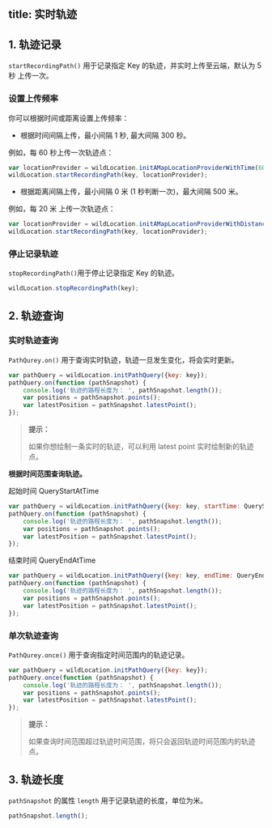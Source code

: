 title: 实时轨迹
---

## 1. 轨迹记录

`startRecordingPath()`  用于记录指定 Key 的轨迹，并实时上传至云端，默认为 5 秒 上传一次。

### 设置上传频率

你可以根据时间或距离设置上传频率：

- 根据时间间隔上传，最小间隔 1 秒, 最大间隔 300 秒。

例如，每 60 秒上传一次轨迹点：

```javascript
var locationProvider = wildLocation.initAMapLocationProviderWithTime(60000);
wildLocation.startRecordingPath(key, locationProvider);
```

- 根据距离间隔上传，最小间隔 0 米 (1 秒判断一次)，最大间隔 500 米。

例如，每 20 米 上传一次轨迹点：

```javascript
var locationProvider = wildLocation.initAMapLocationProviderWithDistance(20);
wildLocation.startRecordingPath(key, locationProvider);
```



### 停止记录轨迹

`stopRecordingPath()`用于停止记录指定 Key 的轨迹。

```javascript
wildLocation.stopRecordingPath(key);
```



## 2. 轨迹查询

### 实时轨迹查询

`PathQurey.on()` 用于查询实时轨迹，轨迹一旦发生变化，将会实时更新。

```javascript
var pathQuery = wildLocation.initPathQuery({key: key});
pathQuery.on(function (pathSnapshot) {
    console.log('轨迹的路程长度为： ', pathSnapshot.length());
    var positions = pathSnapshot.points();
    var latestPosition = pathSnapshot.latestPoint();
});
```
<blockquote class="notice">
  <p><strong>提示：</strong></p>

如果你想绘制一条实时的轨迹，可以利用 latest point 实时绘制新的轨迹点。

</blockquote>


**根据时间范围查询轨迹。**

起始时间 QueryStartAtTime

```javascript
var pathQuery = wildLocation.initPathQuery({key: key, startTime: QueryStartAtTime});
pathQuery.on(function (pathSnapshot) {
    console.log('轨迹的路程长度为： ', pathSnapshot.length());
    var positions = pathSnapshot.points();
    var latestPosition = pathSnapshot.latestPoint();
});

```
结束时间 QueryEndAtTime

```javascript
var pathQuery = wildLocation.initPathQuery({key: key, endTime: QueryEndAtTime});
pathQuery.on(function (pathSnapshot) {
    console.log('轨迹的路程长度为： ', pathSnapshot.length());
    var positions = pathSnapshot.points();
    var latestPosition = pathSnapshot.latestPoint();
});

```



### 单次轨迹查询

`PathQurey.once()` 用于查询指定时间范围内的轨迹记录。

```javascript
var pathQuery = wildLocation.initPathQuery({key: key});
pathQuery.once(function (pathSnapshot) {
    console.log('轨迹的路程长度为： ', pathSnapshot.length());
    var positions = pathSnapshot.points();
    var latestPosition = pathSnapshot.latestPoint();
});
```
<blockquote class="notice">
  <p><strong>提示：</strong></p>

如果查询时间范围超过轨迹时间范围，将只会返回轨迹时间范围内的轨迹点。

</blockquote>




## 3. 轨迹长度

`pathSnapshot` 的属性 `length` 用于记录轨迹的长度，单位为米。

```javascript
pathSnapshot.length();

```
